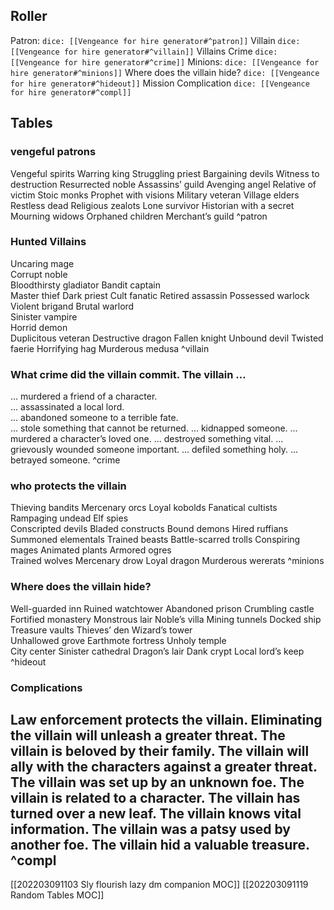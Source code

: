 ## Roller
Patron: `dice: [[Vengeance for hire generator#^patron]]`
Villain `dice: [[Vengeance for hire generator#^villain]]`
Villains Crime `dice: [[Vengeance for hire generator#^crime]]`
Minions: `dice: [[Vengeance for hire generator#^minions]]`
Where does the villain hide? `dice: [[Vengeance for hire generator#^hideout]]`
Mission Complication `dice: [[Vengeance for hire generator#^compl]]`

## Tables

### vengeful patrons

Vengeful spirits 
Warring king
Struggling priest
Bargaining devils 
Witness to destruction
Resurrected noble
Assassins’ guild
Avenging angel
Relative of victim
Stoic monks
Prophet with visions 
Military veteran 
Village elders
Restless dead 
Religious zealots
Lone survivor
Historian with a secret
Mourning widows
Orphaned children
Merchant’s guild
^patron


### Hunted Villains

Uncaring mage  
Corrupt noble  
Bloodthirsty gladiator 
Bandit captain  
Master thief
Dark priest
Cult fanatic
Retired assassin
Possessed warlock
Violent brigand
Brutal warlord  
Sinister vampire  
Horrid demon  
Duplicitous veteran
Destructive dragon
Fallen knight
Unbound devil
Twisted faerie
Horrifying hag
Murderous medusa
^villain


### What crime did the villain commit. The villain ...

... murdered a friend of a character.  
... assassinated a local lord.  
... abandoned someone to a terrible fate.  
... stole something that cannot be returned. 
... kidnapped someone.
... murdered a character’s loved one.
... destroyed something vital.
... grievously wounded someone important.
... defiled something holy.
... betrayed someone.
^crime

### who protects the villain

Thieving bandits
Mercenary orcs
Loyal kobolds
Fanatical cultists  
Rampaging undead Elf spies  
Conscripted devils 
Bladed constructs
Bound demons
Hired ruffians
Summoned elementals
Trained beasts
Battle-scarred trolls
Conspiring mages
Animated plants 
Armored ogres  
Trained wolves
Mercenary drow
Loyal dragon
Murderous wererats
^minions


### Where does the villain hide?

Well-guarded inn
Ruined watchtower 
Abandoned prison
Crumbling castle  
Fortified monastery 
Monstrous lair
Noble’s villa
Mining tunnels
Docked ship
Treasure vaults
Thieves’ den
Wizard’s tower  
Unhallowed grove
Earthmote fortress 
Unholy temple  
City center
Sinister cathedral
Dragon’s lair
Dank crypt
Local lord’s keep
^hideout


### Complications

Law enforcement protects the villain.
Eliminating the villain will unleash a greater threat.
The villain is beloved by their family.
The villain will ally with the characters against a greater threat.
The villain was set up by an unknown foe.
The villain is related to a character.
The villain has turned over a new leaf.
The villain knows vital information.
The villain was a patsy used by another foe.
The villain hid a valuable treasure.
^compl
---
[[202203091103 Sly flourish lazy dm companion MOC]]
[[202203091119 Random Tables MOC]]